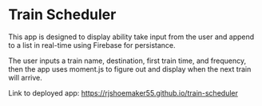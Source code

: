 # Train Scheduler

This app is designed to display ability take input from the user and append to a list in real-time using Firebase for persistance.

The user inputs a train name, destination, first train time, and frequency, then the app uses moment.js to figure out and display when the next train will arrive.

Link to deployed app: https://rjshoemaker55.github.io/train-scheduler

